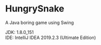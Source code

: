 # HungrySnake
A Java boring game using Swing

JDK: 1.8.0_151\
IDE: IntelliJ IDEA 2019.2.3 (Ultimate Edition)

